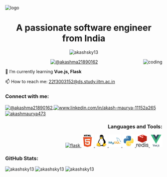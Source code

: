 ![logo](https://github.com/Akashsky13/Akashsky13/blob/main/Blue%20Yellow%20Futuristic%20Virtual%20Technology%20Blog%20Banner.png)

<h1 align="center">A passionate software engineer from India</h1>
<p align="center">
  <img src="https://komarev.com/ghpvc/?username=akashsky13&label=Profile%20views&color=0e75b6&style=flat" alt="akashsky13" />
</p>
<img align="right" alt="coding" src="https://media.licdn.com/dms/image/C4E12AQFJimUSTnwveQ/article-cover_image-shrink_600_2000/0/1630496407547?e=2147483647&v=beta&t=gDkf8noaAvHmzwBLONSyRRvXTTbroVKtpcZ39PbSy_E">


<p align="center">
  <a href="https://twitter.com/@akashma21890162" target="blank">
    <img src="https://img.shields.io/twitter/follow/@akashma21890162?logo=twitter&style=for-the-badge" alt="@akashma21890162" />
  </a>
</p>

<p align="left"> 
  🌱 I’m currently learning <strong>Vue.js, Flask</strong>
</p>

<p align="left"> 
  📫 How to reach me: <a href="mailto:22f3003152@ds.study.iitm.ac.in">22f3003152@ds.study.iitm.ac.in</a>
</p>
<h3 align="left">Connect with me:</h3>
<p align="left">
  <a href="https://twitter.com/@akashma21890162" target="blank">
    <img align="center" src="https://raw.githubusercontent.com/rahuldkjain/github-profile-readme-generator/master/src/images/icons/Social/twitter.svg" alt="@akashma21890162" height="30" width="40" />
  </a>
  <a href="https://linkedin.com/in/www.linkedin.com/in/akash-maurya-11152a265" target="blank">
    <img align="center" src="https://raw.githubusercontent.com/rahuldkjain/github-profile-readme-generator/master/src/images/icons/Social/linked-in-alt.svg" alt="www.linkedin.com/in/akash-maurya-11152a265" height="30" width="40" />
  </a>
  <a href="https://instagram.com/akashmaurya473" target="blank">
    <img align="center" src="https://raw.githubusercontent.com/rahuldkjain/github-profile-readme-generator/master/src/images/icons/Social/instagram.svg" alt="akashmaurya473" height="30" width="40" />
  </a>
</p>

<h3 align="right">Languages and Tools:</h3>
<p align="right"> 
  <a href="https://flask.palletsprojects.com/" target="_blank" rel="noreferrer">
    <img src="https://www.vectorlogo.zone/logos/pocoo_flask/pocoo_flask-icon.svg" alt="flask" width="40" height="40"/> 
  </a>
  <a href="https://www.w3.org/html/" target="_blank" rel="noreferrer">
    <img src="https://raw.githubusercontent.com/devicons/devicon/master/icons/html5/html5-original-wordmark.svg" alt="html5" width="40" height="40"/> 
  </a>
  <a href="https://www.linux.org/" target="_blank" rel="noreferrer">
    <img src="https://raw.githubusercontent.com/devicons/devicon/master/icons/linux/linux-original.svg" alt="linux" width="40" height="40"/> 
  </a>
  <a href="https://www.mysql.com/" target="_blank" rel="noreferrer">
    <img src="https://raw.githubusercontent.com/devicons/devicon/master/icons/mysql/mysql-original-wordmark.svg" alt="mysql" width="40" height="40"/> 
  </a>
  <a href="https://www.python.org" target="_blank" rel="noreferrer">
    <img src="https://raw.githubusercontent.com/devicons/devicon/master/icons/python/python-original.svg" alt="python" width="40" height="40"/> 
  </a>
  <a href="https://redis.io" target="_blank" rel="noreferrer">
    <img src="https://raw.githubusercontent.com/devicons/devicon/master/icons/redis/redis-original-wordmark.svg" alt="redis" width="40" height="40"/> 
  </a>
  <a href="https://vuejs.org/" target="_blank" rel="noreferrer">
    <img src="https://raw.githubusercontent.com/devicons/devicon/master/icons/vuejs/vuejs-original-wordmark.svg" alt="vuejs" width="40" height="40"/> 
  </a>
</p>

<h3 align="left">GitHub Stats:</h3>
<p align="left">
  <img src="https://github-readme-stats.vercel.app/api?username=akashsky13&show_icons=true&locale=en" alt="akashsky13" />
  <img src="https://github-readme-stats.vercel.app/api/top-langs?username=akashsky13&show_icons=true&locale=en&layout=compact" alt="akashsky13" />
  <img src="https://github-readme-streak-stats.herokuapp.com/?user=akashsky13&" alt="akashsky13" />
</p>
